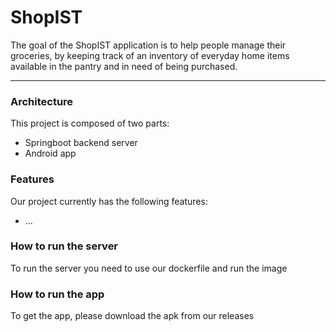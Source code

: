 # ShopIST

The goal of the ShopIST application is to help people manage their groceries, by keeping track of an inventory of everyday home items available in the pantry and in need of being purchased.

---

### Architecture

This project is composed of two parts:

- Springboot backend server
- Android app 


### Features

Our project currently has the following features:

- ...


### How to run the server

To run the server you need to use our dockerfile and run the image


### How to run the app

To get the app, please download the apk from our releases

